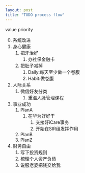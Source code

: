 ```yaml
---
layout: post
title: "TODO process flow"
---
```


value priority

0. 系统改进
1. 身心健康
    1. 把牙治好
        1. 办社保金融卡
    2. 把肚子减掉
        1. Daily:每天至少做一个卷腹
        2. Habit:做卷腹
2. 人际关系
    1. 微信好友分类
        1. 重温人脉管理课程
3. 事业成功
    1. PlanA
        1. 在华为好好干
           1. 交接好iCare事务
           2. 开始在SIR组发挥作用
    2. PlanB
    3. PlanZ
4. 财务自由
    1. 写下投资规则
    2. 梳理个人资产负债
    3. 说服老婆把钱交给我


